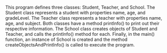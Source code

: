This program defines three classes: Student, Teacher, and School. The Student class represents a student with properties name, age, and gradeLevel. The Teacher class represents a teacher with properties name, age, and subject. Both classes have a method printInfo() to print out their respective information. The School class creates objects of Student and Teacher, and calls the printInfo() method for each. Finally, in the main() function, an instance of School is created and the method createObjectsAndPrintInfo() is called to execute the program.
